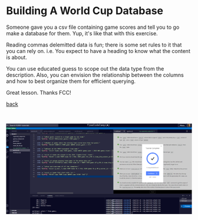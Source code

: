 # Building A World Cup Database

Someone gave you a csv file containing game scores and tell you to go make a database for them.  Yup, it's like that with this exercise.

Reading commas delemitted data is fun; there is some set rules to it that you can rely on.  i.e.  You expect to have a heading to know what the content is about.

You can use educated guess to scope out the data type from the description.  Also, you can envision the relationship between the columns and how to best organize them for efficient querying.

Great lesson.  Thanks FCC!

[back](https://github.com/hurricanemark/relational_database#world-cup-database)

<br>

![snapshot](../Snapthots/WorldCupDatabase.PNG)